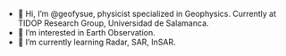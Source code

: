- 👋 Hi, I’m @geofysue, physicist specialized in Geophysics. Currently at TIDOP Research Group, Universidad de Salamanca.
- 👀 I’m interested in Earth Observation.
- 🌱 I’m currently learning Radar, SAR, InSAR.

<!---
geofysue/geofysue is a ✨ special ✨ repository because its `README.md` (this file) appears on your GitHub profile.
You can click the Preview link to take a look at your changes.
--->
